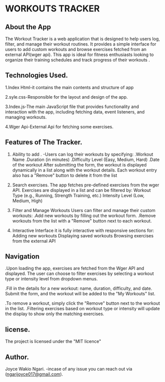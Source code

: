 # WORKOUTS  TRACKER 
## About the App
The Workout Tracker is a web application  that is designed to help users log, filter, and manage their workout routines. It provides a simple interface for users to add custom workouts and browse exercises fetched from an external API(wger api). This app is ideal for fitness enthusiasts looking to organize their training schedules and track progress of their workouts .

## Technologies Used.
1.Index Html-it contains the main contents and structure of app

2.syle.css-Responsible for the layout and design of the app.

3.Index.js-The main JavaScript file that provides functionality and interaction with the app, including fetching data, event listeners, and managing workouts.

4.Wger Api-External Api for fetching some exercises.

## Features of The Tracker.
1. Ability to add .
-Users  can log their workouts by specifying:
.Workout Name
.Duration (in minutes)
.Difficulty Level (Easy, Medium, Hard)
.Date of the workout
After submitting the form, the workout is displayed dynamically in a list along with the workout details. Each workout entry also has a "Remove" button to delete it from the list

2. Search exercises.
The app fetches pre-defined exercises from the wger API.
Exercises are displayed in a list and can be filtered by:
Workout Type (e.g., Running, Strength Training, etc.)
Intensity Level (Low, Medium, High)

3. Filter and Manage Workouts
Users can filter and manage their custom workouts:
.Add new workouts by filling out the workout form.
.Remove workouts from the list with a "Remove" button next to each workout.

4. Interactive Interface
it is fully interactive with responsive sections for:
Adding new workouts
Displaying saved workouts
Browsing exercises from the external API

## Navigation

.Upon loading the app, exercises are fetched from the Wger API and displayed. The user can choose to filter exercises by selecting a workout type or intensity level from dropdown menus.

.Fill in the details for a new workout: name, duration, difficulty, and date.
Submit the form, and the workout will be added to the "My Workouts" list.

.To remove a workout, simply click the "Remove" button next to the workout in the list.
.Filtering exercises based on workout type or intensity will update the display to show only the matching exercises.

## license.
The project is licensed under the "MIT licence"


## Author.
Joyce Wakio Ngari.
-incase of any issue you can reach out via (ngarijoyce017@gmail.com).




